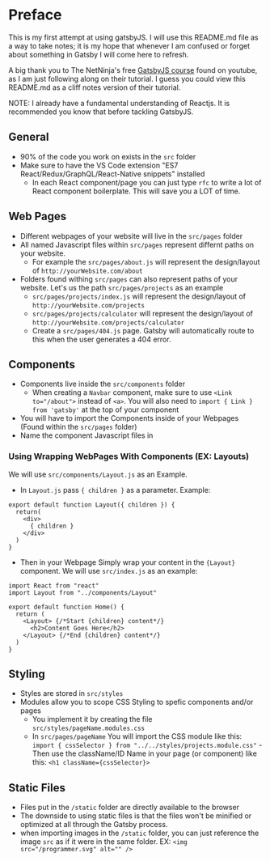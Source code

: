# Preface

This is my first attempt at using gatsbyJS. I will use this README.md file as a way to take notes; it is my hope that whenever I am confused or forget about something in Gatsby I will come here to refresh.

A big thank you to The NetNinja's free [GatsbyJS course](https://www.youtube.com/playlist?list=PL4cUxeGkcC9hw1g77I35ZivVLe8k2nvjB) found on youtube, as I am just following along on their tutorial. I guess you could view this README.md as a cliff notes version of their tutorial.

NOTE: I already have a fundamental understanding of Reactjs. It is recommended you know that before tackling GatsbyJS.

## General

- 90% of the code you work on exists in the `src` folder
- Make sure to have the VS Code extension "ES7 React/Redux/GraphQL/React-Native snippets" installed
  - In each React component/page you can just type `rfc` to write a lot of React component boilerplate. This will save you a LOT of time.

## Web Pages

- Different webpages of your website will live in the `src/pages` folder
- All named Javascript files within `src/pages` represent differnt paths on your website.
  - For example the `src/pages/about.js` will represent the design/layout of `http://yourWebsite.com/about`
- Folders found withing `src/pages` can also represent paths of your website. Let's us the path `src/pages/projects` as an example
  - `src/pages/projects/index.js` will represent the design/layout of `http://yourWebsite.com/projects`
  - `src/pages/projects/calculator` will represent the design/layout of `http://yourWebsite.com/projects/calculator`
  - Create a `src/pages/404.js` page. Gatsby will automatically route to this when the user generates a 404 error.

## Components

- Components live inside the `src/components` folder
  - When creating a `Navbar` component, make sure to use `<Link to="/about">` instead of `<a>`. You will also need to `import { Link } from 'gatsby'` at the top of your component
- You will have to import the Components inside of your Webpages (Found within the `src/pages` folder)
- Name the component Javascript files in

### Using Wrapping WebPages With Components (EX: Layouts)

We will use `src/components/Layout.js` as an Example.

- In `Layout.js` pass `{ children }` as a parameter. Example:

```
export default function Layout({ children }) {
  return(
    <div>
      { children }
    </div>
  )
}
```

- Then in your Webpage Simply wrap your content in the `{Layout}` component. We will use `src/index.js` as an example:

```
import React from "react"
import Layout from "../components/Layout"

export default function Home() {
  return (
    <Layout> {/*Start {children} content*/}
      <h2>Content Goes Here</h2>
    </Layout> {/*End {children} content*/}
  )
}

```

## Styling

- Styles are stored in `src/styles`
- Modules allow you to scope CSS Styling to spefic components and/or pages
  - You implement it by creating the file `src/styles/pageName.modules.css`
  - In `src/pages/pageName` You will import the CSS module like this: `import { cssSelector } from "../../styles/projects.module.css"`
    -Then use the className/ID Name in your page (or component) like this: `<h1 className={cssSelector}>`

## Static Files

- Files put in the `/static` folder are directly available to the browser
- The downside to using static files is that the files won't be minified or optimized at all through the Gatsby process.
- when importing images in the `/static` folder, you can just reference the image `src` as if it were in the same folder. EX: `<img src="/programmer.svg" alt="" />`
